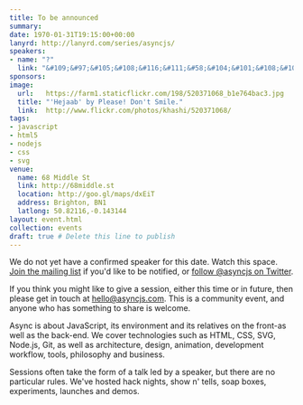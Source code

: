 ```yaml
---
title: To be announced
summary: 
date: 1970-01-31T19:15:00+00:00
lanyrd: http://lanyrd.com/series/asyncjs/
speakers:
- name: "?"
  link: "&#109;&#97;&#105;&#108;&#116;&#111;&#58;&#104;&#101;&#108;&#108;&#111;&#64;&#97;&#115;&#121;&#110;&#99;&#106;&#115;&#46;&#99;&#111;&#109;"
sponsors: 
image:
  url:   https://farm1.staticflickr.com/198/520371068_b1e764bac3.jpg
  title: "'Hejaab' by Please! Don't Smile."
  link:  http://www.flickr.com/photos/khashi/520371068/
tags:
- javascript
- html5
- nodejs
- css
- svg
venue:
  name: 68 Middle St
  link: http://68middle.st
  location: http://goo.gl/maps/dxEiT
  address: Brighton, BN1
  latlong: 50.82116,-0.143144
layout: event.html
collection: events
draft: true # Delete this line to publish
---
```


We do not yet have a confirmed speaker for this date. Watch this space. [Join the mailing list](http://groups.google.com/group/asyncjs/) if you'd like to be notified, or [follow @asyncjs on Twitter](https://twitter.com/asyncjs).

If you think you might like to give a session, either this time or in future, then please get in touch at [&#104;&#101;&#108;&#108;&#111;&#64;&#97;&#115;&#121;&#110;&#99;&#106;&#115;&#46;&#99;&#111;&#109;](&#109;&#97;&#105;&#108;&#116;&#111;&#58;&#104;&#101;&#108;&#108;&#111;&#64;&#97;&#115;&#121;&#110;&#99;&#106;&#115;&#46;&#99;&#111;&#109;). This is a community event, and anyone who has something to share is welcome.

Async is about JavaScript, its environment and its relatives on the front-as well as the back-end. We cover technologies such as HTML, CSS, SVG, Node.js, Git, as well as architecture, design, animation, development workflow, tools, philosophy and business.

Sessions often take the form of a talk led by a speaker, but there are no particular rules. We've hosted hack nights, show n' tells, soap boxes, experiments, launches and demos.
